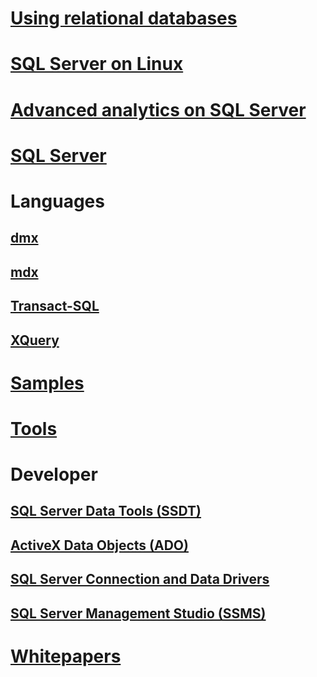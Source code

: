 # [Using relational databases](relational-databases/database-features.md)
# [SQL Server on Linux](./linux/index.md?toc=/sql/linux/toc.json)
# [Advanced analytics on SQL Server](advanced-analytics/getting-started-with-machine-learning-services.md)
# [SQL Server](sql-server/sql-server-technical-documentation.md)
		
# Languages		
## [dmx](dmx/data-mining-extensions-dmx-reference.md)
## [mdx](mdx/analysis-services-language-reference.md)
## [Transact-SQL](t-sql/language-reference.md)
## [XQuery](xquery/xquery-language-reference-sql-server.md)
		
# [Samples](sample/microsoft-sql-server-samples.md)
# [Tools](tools/overview-sql-tools.md)
		
# Developer		
## [SQL Server Data Tools (SSDT)](ssdt/download-sql-server-data-tools-ssdt.md)
## [ActiveX Data Objects (ADO)](ado/microsoft-activex-data-objects-ado.md)
## [SQL Server Connection and Data Drivers](connect/sql-server-driver-documentation.md)
## [SQL Server Management Studio (SSMS)](ssms/download-sql-server-management-studio-ssms.md)
		
# [Whitepapers](whitepapers/microsoft-white-papers.md)
